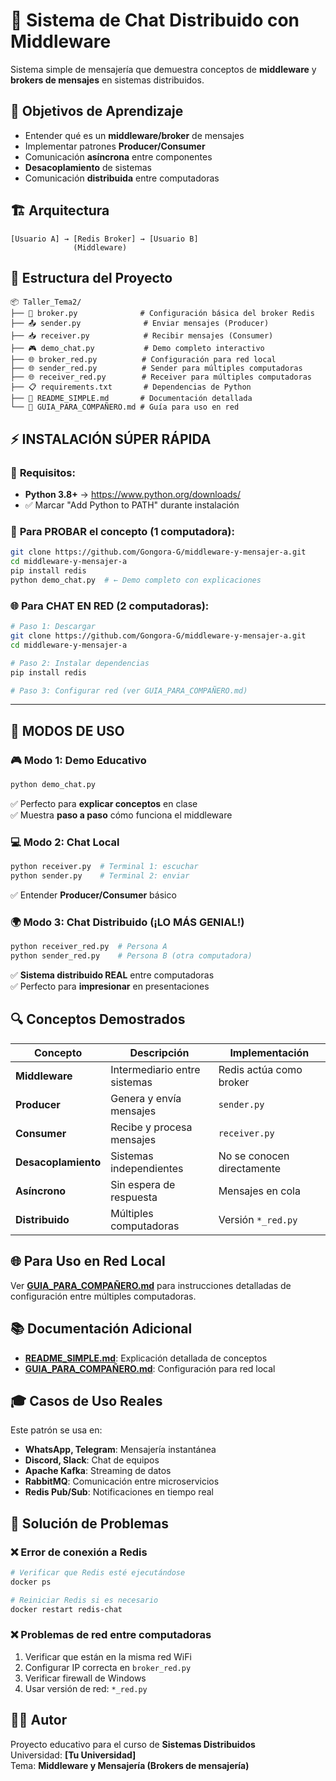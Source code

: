 # 💬 Sistema de Chat Distribuido con Middleware

Sistema simple de mensajería que demuestra conceptos de **middleware** y **brokers de mensajes** en sistemas distribuidos.

## 🎯 Objetivos de Aprendizaje

- Entender qué es un **middleware/broker** de mensajes
- Implementar patrones **Producer/Consumer**
- Comunicación **asíncrona** entre componentes
- **Desacoplamiento** de sistemas
- Comunicación **distribuida** entre computadoras

## 🏗️ Arquitectura

```
[Usuario A] → [Redis Broker] → [Usuario B]
              (Middleware)
```

## 📁 Estructura del Proyecto

```
📦 Taller_Tema2/
├── 🔧 broker.py              # Configuración básica del broker Redis
├── 📤 sender.py              # Enviar mensajes (Producer)
├── 📥 receiver.py            # Recibir mensajes (Consumer) 
├── 🎮 demo_chat.py           # Demo completo interactivo
├── 🌐 broker_red.py          # Configuración para red local
├── 🌐 sender_red.py          # Sender para múltiples computadoras
├── 🌐 receiver_red.py        # Receiver para múltiples computadoras
├── 📋 requirements.txt       # Dependencias de Python
├── 📖 README_SIMPLE.md       # Documentación detallada
└── 👥 GUIA_PARA_COMPAÑERO.md # Guía para uso en red
```

## ⚡ INSTALACIÓN SÚPER RÁPIDA

### 🐍 **Requisitos:**
- **Python 3.8+** → https://www.python.org/downloads/ 
- ✅ Marcar "Add Python to PATH" durante instalación

### 🎯 **Para PROBAR el concepto (1 computadora):**
```bash
git clone https://github.com/Gongora-G/middleware-y-mensajer-a.git
cd middleware-y-mensajer-a
pip install redis
python demo_chat.py  # ← Demo completo con explicaciones
```

### 🌐 **Para CHAT EN RED (2 computadoras):**
```bash
# Paso 1: Descargar
git clone https://github.com/Gongora-G/middleware-y-mensajer-a.git
cd middleware-y-mensajer-a  

# Paso 2: Instalar dependencias
pip install redis

# Paso 3: Configurar red (ver GUIA_PARA_COMPAÑERO.md)
```

---

## 🚀 MODOS DE USO

### 🎮 **Modo 1: Demo Educativo** 
```bash
python demo_chat.py
```
✅ Perfecto para **explicar conceptos** en clase  
✅ Muestra **paso a paso** cómo funciona el middleware

### 💻 **Modo 2: Chat Local**
```bash
python receiver.py  # Terminal 1: escuchar
python sender.py    # Terminal 2: enviar
```  
✅ Entender **Producer/Consumer** básico

### 🌍 **Modo 3: Chat Distribuido** (¡LO MÁS GENIAL!)
```bash
python receiver_red.py  # Persona A
python sender_red.py    # Persona B (otra computadora)
```
✅ **Sistema distribuido REAL** entre computadoras  
✅ Perfecto para **impresionar** en presentaciones

## 🔍 Conceptos Demostrados

| Concepto | Descripción | Implementación |
|----------|-------------|----------------|
| **Middleware** | Intermediario entre sistemas | Redis actúa como broker |
| **Producer** | Genera y envía mensajes | `sender.py` |
| **Consumer** | Recibe y procesa mensajes | `receiver.py` |
| **Desacoplamiento** | Sistemas independientes | No se conocen directamente |
| **Asíncrono** | Sin espera de respuesta | Mensajes en cola |
| **Distribuido** | Múltiples computadoras | Versión `*_red.py` |

## 🌐 Para Uso en Red Local

Ver **[GUIA_PARA_COMPAÑERO.md](GUIA_PARA_COMPAÑERO.md)** para instrucciones detalladas de configuración entre múltiples computadoras.

## 📚 Documentación Adicional

- **[README_SIMPLE.md](README_SIMPLE.md)**: Explicación detallada de conceptos
- **[GUIA_PARA_COMPAÑERO.md](GUIA_PARA_COMPAÑERO.md)**: Configuración para red local

## 🎓 Casos de Uso Reales

Este patrón se usa en:
- **WhatsApp, Telegram**: Mensajería instantánea
- **Discord, Slack**: Chat de equipos  
- **Apache Kafka**: Streaming de datos
- **RabbitMQ**: Comunicación entre microservicios
- **Redis Pub/Sub**: Notificaciones en tiempo real

## 🔧 Solución de Problemas

### ❌ Error de conexión a Redis
```bash
# Verificar que Redis esté ejecutándose
docker ps

# Reiniciar Redis si es necesario
docker restart redis-chat
```

### ❌ Problemas de red entre computadoras
1. Verificar que están en la misma red WiFi
2. Configurar IP correcta en `broker_red.py`
3. Verificar firewall de Windows
4. Usar versión de red: `*_red.py`

## 👨‍💻 Autor

Proyecto educativo para el curso de **Sistemas Distribuidos**  
Universidad: **[Tu Universidad]**  
Tema: **Middleware y Mensajería (Brokers de mensajería)**